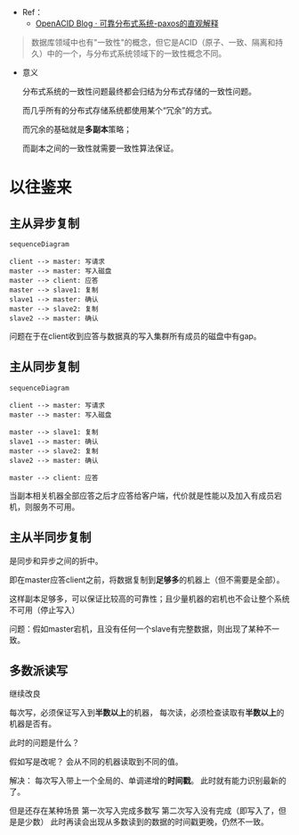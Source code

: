 + Ref：
    + [OpenACID Blog · 可靠分布式系统-paxos的直观解释](https://blog.openacid.com/algo/paxos/)

>数据库领域中也有"一致性"的概念，但它是ACID（原子、一致、隔离和持久）中的一个，与分布式系统领域下的一致性概念不同。

+ 意义

    分布式系统的一致性问题最终都会归结为分布式存储的一致性问题。

    而几乎所有的分布式存储系统都使用某个“冗余”的方式。

    而冗余的基础就是**多副本**策略；

    而副本之间的一致性就需要一致性算法保证。

# 以往鉴来

## 主从异步复制

```mermaid
sequenceDiagram

client --> master: 写请求
master --> master: 写入磁盘
master --> client: 应答
master --> slave1: 复制
slave1 --> master: 确认
master --> slave2: 复制
slave2 --> master: 确认
```

问题在于在client收到应答与数据真的写入集群所有成员的磁盘中有gap。

## 主从同步复制

```mermaid
sequenceDiagram

client --> master: 写请求
master --> master: 写入磁盘

master --> slave1: 复制
slave1 --> master: 确认
master --> slave2: 复制
slave2 --> master: 确认

master --> client: 应答
```

当副本相关机器全部应答之后才应答给客户端，代价就是性能以及加入有成员宕机，则服务不可用。

## 主从半同步复制

是同步和异步之间的折中。

即在master应答client之前，将数据复制到**足够多**的机器上（但不需要是全部）。

这样副本足够多，可以保证比较高的可靠性；且少量机器的宕机也不会让整个系统不可用（停止写入）

问题：假如master宕机，且没有任何一个slave有完整数据，则出现了某种不一致。

## 多数派读写

继续改良

每次写，必须保证写入到**半数以上**的机器，
每次读，必须检查读取有**半数以上**的机器是否有。

此时的问题是什么？

假如写是改呢？
会从不同的机器读取到不同的值。

解决：
每次写入带上一个全局的、单调递增的**时间戳**。
此时就有能力识别最新的了。

但是还存在某种场景
第一次写入完成多数写
第二次写入没有完成（即写入了，但是是少数）
此时再读会出现从多数读到的数据的时间戳更晚，仍然不一致。